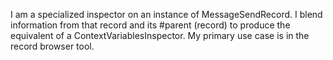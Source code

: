 I am a specialized inspector on an instance of MessageSendRecord. I blend information from that record and its #parent (record) to produce the equivalent of a ContextVariablesInspector. My primary use case is in the record browser tool.